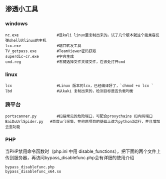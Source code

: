## 渗透小工具
### windows
```
nc.exe                 #是kali linux里复制出来的。试了几个版本就这个能兼容反弹shell给linux的主机
lcx.exe                #端口转发工具
TV_getpass.exe         #TeamViewer密码获取
superdic-cr.exe        #字典生成
cmd.reg                #右键选择文件夹或文件，在该处打开cmd
```

### linux 
```
lcx                    #Linux 版本的lcx，已经编译好了，`chmod +x lcx `
lbd                    #从kaki 复制出来的，检测目标是否负载均衡
```


### 跨平台
```
portscanner.py         #扫描常见的危险端口，可配合proxychains 扫内网端口
BaiDuUrlSpider.py   #百度url采集，在他原项目的基础上改为python3运行，并且增加去重功能
```

### PHP
当PHP禁用命令函数时（php.ini 中用 disable_functions），把下面的两个文件上传到服务器，再访问bypass_disablefunc.php会有详细的使用介绍
```
bypass_disablefunc.php      
bypass_disablefunc_x64.so
```
